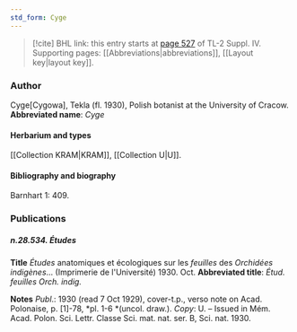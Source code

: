 ```yaml
---
std_form: Cyge
---
```


> [!cite] BHL link: this entry starts at [page 527](https://www.biodiversitylibrary.org/page/33266204) of TL-2 Suppl. IV.
> Supporting pages: [[Abbreviations|abbreviations]], [[Layout key|layout key]].

### Author

Cyge\[Cygowa\], Tekla (fl. 1930), Polish botanist at the University of Cracow. 
**Abbreviated name**: *Cyge*

#### Herbarium and types

[[Collection KRAM|KRAM]], [[Collection U|U]].

#### Bibliography and biography

Barnhart 1: 409.

### Publications

##### n.28.534. Études

**Title**
*Études* anatomiques et écologiques sur les *feuilles* des *Orchidées indigènes*... (Imprimerie de l'Université) 1930. Oct.
**Abbreviated title**: *Étud. feuilles Orch. indig.*

**Notes**
*Publ*.: 1930 (read 7 Oct 1929), cover-t.p., verso note on Acad. Polonaise, p. \[1\]-78, *pl. 1-6 *(uncol. draw.). *Copy*: U. – Issued in Mém. Acad. Polon. Sci. Lettr. Classe Sci. mat. nat. ser. B, Sci. nat. 1930.

